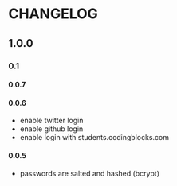 # CHANGELOG

## 1.0.0

### 0.1

#### 0.0.7

#### 0.0.6
 - enable twitter login
 - enable github login
 - enable login with students.codingblocks.com

#### 0.0.5
 - passwords are salted and hashed (bcrypt)